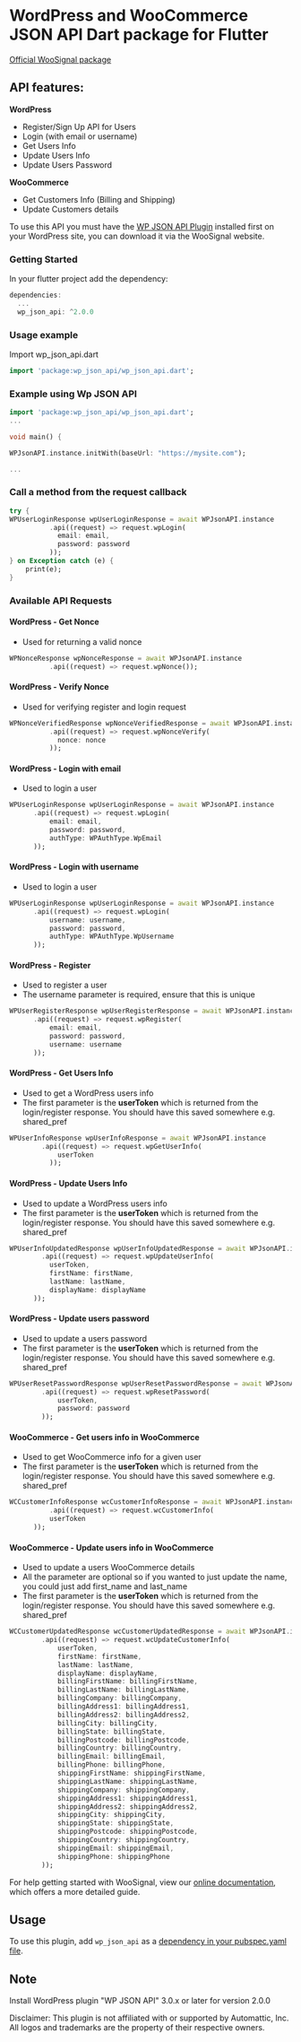 # WordPress and WooCommerce JSON API Dart package for Flutter

[Official WooSignal package](https://woosignal.com)

## API features:

**WordPress**

* Register/Sign Up API for Users
* Login (with email or username)
* Get Users Info
* Update Users Info
* Update Users Password

**WooCommerce**

* Get Customers Info (Billing and Shipping)
* Update Customers details

To use this API you must have the [WP JSON API Plugin](https://woosignal.com/plugins/wordpress/wp-json-api) installed first on your WordPress site, you can download it via the WooSignal website.

### Getting Started #
In your flutter project add the dependency:

``` dart 
dependencies:
  ...
  wp_json_api: ^2.0.0
```

### Usage example #
Import wp_json_api.dart
``` dart
import 'package:wp_json_api/wp_json_api.dart';
```

### Example using Wp JSON API

``` dart
import 'package:wp_json_api/wp_json_api.dart';
...

void main() {

WPJsonAPI.instance.initWith(baseUrl: "https://mysite.com");

...
```


### Call a method from the request callback
``` dart
try {
WPUserLoginResponse wpUserLoginResponse = await WPJsonAPI.instance
          .api((request) => request.wpLogin(
            email: email,
            password: password
          ));
} on Exception catch (e) {
    print(e);
}
```

### Available API Requests

#### WordPress - Get Nonce
- Used for returning a valid nonce
``` dart
WPNonceResponse wpNonceResponse = await WPJsonAPI.instance
          .api((request) => request.wpNonce());
```

#### WordPress - Verify Nonce
- Used for verifying register and login request
``` dart
WPNonceVerifiedResponse wpNonceVerifiedResponse = await WPJsonAPI.instance
          .api((request) => request.wpNonceVerify(
            nonce: nonce
          ));
```

#### WordPress - Login with email
- Used to login a user

``` dart
WPUserLoginResponse wpUserLoginResponse = await WPJsonAPI.instance
      .api((request) => request.wpLogin(
          email: email,
          password: password,
          authType: WPAuthType.WpEmail
      ));
```

#### WordPress - Login with username
- Used to login a user

``` dart
WPUserLoginResponse wpUserLoginResponse = await WPJsonAPI.instance
      .api((request) => request.wpLogin(
          username: username,
          password: password,
          authType: WPAuthType.WpUsername
      ));
```

#### WordPress - Register
- Used to register a user
- The username parameter is required, ensure that this is unique

``` dart
WPUserRegisterResponse wpUserRegisterResponse = await WPJsonAPI.instance
      .api((request) => request.wpRegister(
          email: email,
          password: password,
          username: username
      ));
```

#### WordPress - Get Users Info
- Used to get a WordPress users info
- The first parameter is the **userToken** which is returned from the login/register response. You should have this saved somewhere e.g. shared_pref

``` dart
WPUserInfoResponse wpUserInfoResponse = await WPJsonAPI.instance
        .api((request) => request.wpGetUserInfo(
            userToken
          ));
```

#### WordPress - Update Users Info
- Used to update a WordPress users info
- The first parameter is the **userToken** which is returned from the login/register response. You should have this saved somewhere e.g. shared_pref

``` dart
WPUserInfoUpdatedResponse wpUserInfoUpdatedResponse = await WPJsonAPI.instance
        .api((request) => request.wpUpdateUserInfo(
          userToken,
          firstName: firstName,
          lastName: lastName,
          displayName: displayName
      ));
```

#### WordPress - Update users password
- Used to update a users password
- The first parameter is the **userToken** which is returned from the login/register response. You should have this saved somewhere e.g. shared_pref

``` dart
WPUserResetPasswordResponse wpUserResetPasswordResponse = await WPJsonAPI.instance
        .api((request) => request.wpResetPassword(
            userToken,
            password: password
        ));
```

#### WooCommerce - Get users info in WooCommerce
- Used to get WooCommerce info for a given user
- The first parameter is the **userToken** which is returned from the login/register response. You should have this saved somewhere e.g. shared_pref

``` dart
WCCustomerInfoResponse wcCustomerInfoResponse = await WPJsonAPI.instance
          .api((request) => request.wcCustomerInfo(
          userToken
      ));
```

#### WooCommerce - Update users info in WooCommerce
- Used to update a users WooCommerce details
- All the parameter are optional so if you wanted to just update the name, you could just add first_name and last_name
- The first parameter is the **userToken** which is returned from the login/register response. You should have this saved somewhere e.g. shared_pref

``` dart
WCCustomerUpdatedResponse wcCustomerUpdatedResponse = await WPJsonAPI.instance
        .api((request) => request.wcUpdateCustomerInfo(
            userToken,
            firstName: firstName,
            lastName: lastName,
            displayName: displayName,
            billingFirstName: billingFirstName,
            billingLastName: billingLastName,
            billingCompany: billingCompany,
            billingAddress1: billingAddress1,
            billingAddress2: billingAddress2,
            billingCity: billingCity,
            billingState: billingState,
            billingPostcode: billingPostcode,
            billingCountry: billingCountry,
            billingEmail: billingEmail,
            billingPhone: billingPhone,
            shippingFirstName: shippingFirstName,
            shippingLastName: shippingLastName,
            shippingCompany: shippingCompany,
            shippingAddress1: shippingAddress1,
            shippingAddress2: shippingAddress2,
            shippingCity: shippingCity,
            shippingState: shippingState,
            shippingPostcode: shippingPostcode,
            shippingCountry: shippingCountry,
            shippingEmail: shippingEmail,
            shippingPhone: shippingPhone
        ));
```

For help getting started with WooSignal, view our
[online documentation](https://woosignal.com/docs/flutter/wp-json-api), which offers a more detailed guide.

## Usage
To use this plugin, add `wp_json_api` as a [dependency in your pubspec.yaml file](https://flutter.io/platform-plugins/).

## Note
Install WordPress plugin "WP JSON API" 3.0.x or later for version 2.0.0

Disclaimer: This plugin is not affiliated with or supported by Automattic, Inc. All logos and trademarks are the property of their respective owners.
